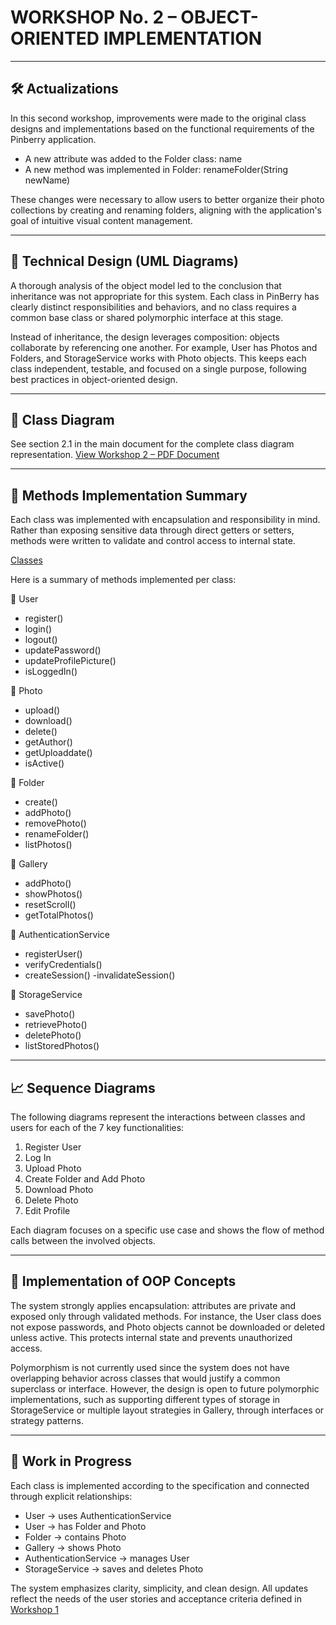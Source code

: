 # **WORKSHOP No. 2 – OBJECT-ORIENTED IMPLEMENTATION**
---
## **🛠️ Actualizations**
In this second workshop, improvements were made to the original class designs and implementations based on the functional requirements of the Pinberry application.
- A new attribute was added to the Folder class: name
- A new method was implemented in Folder: renameFolder(String newName)

These changes were necessary to allow users to better organize their photo collections by creating and renaming folders, aligning with the application's goal of intuitive visual content management.

---
## **🧠 Technical Design (UML Diagrams)**
A thorough analysis of the object model led to the conclusion that inheritance was not appropriate for this system. Each class in PinBerry has clearly distinct responsibilities and behaviors, and no class requires a common base class or shared polymorphic interface at this stage.

Instead of inheritance, the design leverages composition: objects collaborate by referencing one another. For example, User has Photos and Folders, and StorageService works with Photo objects. This keeps each class independent, testable, and focused on a single purpose, following best practices in object-oriented design.

---
## **🧱 Class Diagram**
See section 2.1 in the main document for the complete class diagram representation.
[View Workshop 2 – PDF Document](WORKSHOP%20No.%202%20%E2%80%93%20OBJECT-ORIENTED%20IMPLEMENTATION.pdf)

---
## **🔧 Methods Implementation Summary**
Each class was implemented with encapsulation and responsibility in mind. Rather than exposing sensitive data through direct getters or setters, methods were written to validate and control access to internal state.

[Classes](https://github.com/Herrerasaurio2996/Beta-for-Pinterest-based-PinBerry/tree/main/Workshops/Workshop2/Classes)

Here is a summary of methods implemented per class:

📌 User
- register()
- login()
- logout()
- updatePassword()
- updateProfilePicture()
- isLoggedIn()

📌 Photo
- upload()
- download()
- delete()
- getAuthor()
- getUploaddate()
- isActive()

📌 Folder
- create()
- addPhoto()
- removePhoto()
- renameFolder()
- listPhotos()

📌 Gallery
- addPhoto()
- showPhotos()
- resetScroll()
- getTotalPhotos()

📌 AuthenticationService
- registerUser()
- verifyCredentials()
- createSession()
-invalidateSession()

📌 StorageService
- savePhoto()
- retrievePhoto()
- deletePhoto()
- listStoredPhotos()

---

## **📈 Sequence Diagrams**
The following diagrams represent the interactions between classes and users for each of the 7 key functionalities:

1. Register User
2. Log In
3. Upload Photo
4. Create Folder and Add Photo
5. Download Photo
6. Delete Photo
7. Edit Profile

Each diagram focuses on a specific use case and shows the flow of method calls between the involved objects.

---

## **🧪 Implementation of OOP Concepts**
The system strongly applies encapsulation: attributes are private and exposed only through validated methods. For instance, the User class does not expose passwords, and Photo objects cannot be downloaded or deleted unless active. This protects internal state and prevents unauthorized access.

Polymorphism is not currently used since the system does not have overlapping behavior across classes that would justify a common superclass or interface. However, the design is open to future polymorphic implementations, such as supporting different types of storage in StorageService or multiple layout strategies in Gallery, through interfaces or strategy patterns.

---
## **🚧 Work in Progress**
Each class is implemented according to the specification and connected through explicit relationships:

- User → uses AuthenticationService
- User → has Folder and Photo
- Folder → contains Photo
- Gallery → shows Photo
- AuthenticationService → manages User
- StorageService → saves and deletes Photo

The system emphasizes clarity, simplicity, and clean design. All updates reflect the needs of the user stories and acceptance criteria defined in [Workshop 1](https://github.com/Herrerasaurio2996/Beta-for-Pinterest-based-PinBerry/blob/main/Workshops/Workshop1/Workshop1_ObjectOrientedDesign.pdf)